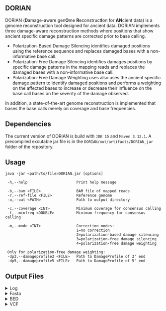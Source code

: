 ## DORIAN
DORIAN (**D**amage-aware gen**O**me **R**econstruct**I**on for **AN**cient data) is a genome reconstruction tool designed for ancient data. DORIAN implements  three damage-aware reconstruction methods where positions that show ancient specific damage patterns are corrected prior to base calling. 

* Polarization-Based Damage Silencing identifies damaged positions using the reference sequence and replaces damaged bases with a non-informative base call.
* Polarization-Free Damage Silencing identifies damages positions by specific damage patterns in the mapping reads and replaces the damaged bases with a non-informative base call.
* Polarization-Free Damage Weighting uses also uses the ancient specific damage pattern to identify damaged positions and performs a weighting on the affected bases to increase or decrease their influence on the base call bases on the severity of the damage observed.

In addition, a state-of-the-art genome reconstruction is implemented that bases the base calls merely on coverage and base frequencies. 

## Dependencies
The current version of DORIAN is build with ```JDK 15``` and ```Maven 3.12.1```. A precompiled excutable jar file is in the ```DORIAN/out/artifacts/DORIAN_jar``` folder of the repository.

## Usage
`````
java -jar <path/to/file>DORIAN.jar [options]

 -h,--help                      Print help message

 -b,--bam <FILE>                BAM file of mapped reads
 -r,--ref-file <FILE>           Reference genome
 -o,--out <PATH>                Path to output directory

 -c,--coverage <INT>            Minimum coverage for consensus calling
 -f,--minfreq <DOUBLE>          Minimum frequency for consensus calling

 -m,--mode <INT>                Correction modes:
                                1=no correction
                                2=polarization-based damage silencing
                                3=polarization-free damage silencing
                                4=polarization-free damage weighting

 Only for polarization-free damage weighting:                               
 -dp3,--damageprofile3 <FILE>   Path to DamageProfile of 3' end
 -dp5,--damageprofile5 <FILE>   Path to DamageProfile of 5' end
`````

## Output Files
<details>
<summary>Log</summary>
The log file contains a listing of the specified cli parameters for the given run. In addition, it lists all positions that were considered for correction (in <code>no correction</code> mode, all positions are listed) and some general information on the position.

* <code>CHROM</code>: The name of the reference sequence
* <code>POS</code>: The position in the reference sequence
* <code>REF</code>: The reference base at <code>POS</code>
* <code>COV</code>: The read coverage observed at <code>POS</code> prior correction
* <code>ALLELE_COUNTS_PRIOR</code>: Counts of observed bases prior correction
* <code>ALLELE_COUNTS_CORRECTED</code>: Counts of corrected bases (excluding N's)
* <code>BASE_CALL</code>: Final base call for the position as included in the Fasta
* <code>BASE_FREQ</code>: Frequency with which the <code>BASE_CALL</code> was made (always <code>-1.0</code> for N's, as a N is only called if the coverage or frequency for another base call is too low)
</details>


<details>
<summary>Fasta</summary>
Reconstructed sequence of the input sample. As header, the sample name as specified in the BAM file name and the chosen correction mode are used
</details>


<details>
<summary>BED</summary>

> Only for runs with correction enabled.

File that can be loaded to IGV ([Interactive Genome Viewer](https://igv.org)) together with the BAM and reference file to closer inspect the corrected positions. This highlights the positions on which a correction was performed as well as the two previous and following positions.

</details>


<details>
<summary>VCF</summary>
File similar to VCF files generated in GATK's UnifiedGenotyper or HalotypeCaller. 

In Polarization-Free Damage Weighting, weights that are not a whole number are rounded to the next integer in the AD tag of the VCF file.
</details>

